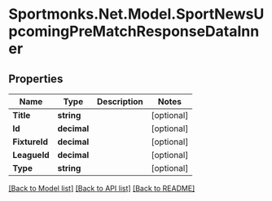 # Sportmonks.Net.Model.SportNewsUpcomingPreMatchResponseDataInner

## Properties

Name | Type | Description | Notes
------------ | ------------- | ------------- | -------------
**Title** | **string** |  | [optional] 
**Id** | **decimal** |  | [optional] 
**FixtureId** | **decimal** |  | [optional] 
**LeagueId** | **decimal** |  | [optional] 
**Type** | **string** |  | [optional] 

[[Back to Model list]](../README.md#documentation-for-models) [[Back to API list]](../README.md#documentation-for-api-endpoints) [[Back to README]](../README.md)

